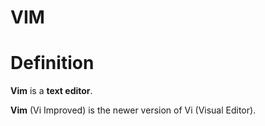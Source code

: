 # VIM

# Definition
**Vim** is a **text editor**.

**Vim** (Vi Improved) is the newer version of Vi (Visual Editor).